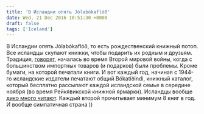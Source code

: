 ```yaml
---
title: 'В Исландии опять Jólabókaflóð'
date: Wed, 21 Dec 2016 10:51:30 +0000
draft: false
tags: ['Iceland']
---
```


В Исландии опять Jólabókaflóð, то есть рождественский книжный потоп. Все исландцы скупают книжки, чтобы подарить их родным и друзьям. Традиция, [говорят](https://jolabokaflod.org/about/founding-story/), началась во время Второй мировой войны, когда с большинством импортных товаров (и подарков) были проблемы. Кроме бумаги, на которой печатали книги. И вот каждый год, начиная с 1944-го исландские издатели печатают общий Bókatíðindi, книжный каталог, который бесплатно рассылают каждой исландской семье в середине ноября (во время Рейкявикской книжной ярмарки). Исландцы вообще [дико много читают](http://publishingperspectives.com/2016/12/holiday-retail-iceland-jolabokaflod/). Каждый второй прочитывает минимум 8 книг в год. И вообще симпатичная страна ))